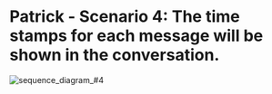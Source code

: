# Patrick - Scenario 4: The time stamps for each message will be shown in the conversation.
![sequence_diagram_#4](images/sequence_diagram_#4.jpg)
